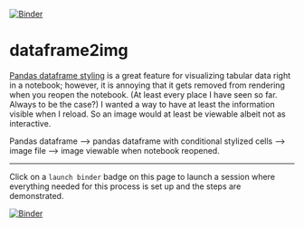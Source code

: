 [![Binder](https://mybinder.org/badge_logo.svg)](https://mybinder.org/v2/gh/fomightez/dataframe2img/master?filepath=index.ipynb)

# dataframe2img

[Pandas dataframe styling](https://pandas.pydata.org/pandas-docs/stable/user_guide/style.html) is a great feature for visualizing tabular data right in a notebook; however, it is annoying that it gets removed from rendering when you reopen the notebook. (At least every place I have seen so far. Always to be the case?) I wanted a way to have at least the information visible when I reload. So an image would at least be viewable albeit not as interactive.

Pandas dataframe --> pandas dataframe with conditional stylized cells --> image file --> image viewable when notebook reopened.

-----

Click on a `launch binder` badge on this page to launch a session where everything needed for this process is set up and the steps are demonstrated.

[![Binder](https://mybinder.org/badge_logo.svg)](https://mybinder.org/v2/gh/fomightez/dataframe2img/master?filepath=index.ipynb)